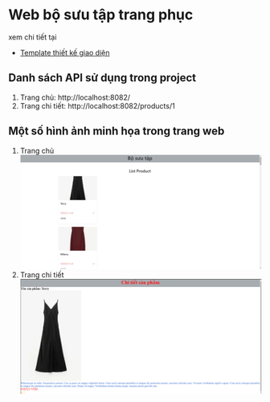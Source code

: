 # Web bộ sưu tập trang phục

xem chi tiết tại 
- [Template thiết kế giao diện](https://github.com/kynkner/mini_project/tree/main/src/main/resources/templates)

## Danh sách API sử dụng trong project
1. Trang chủ: http://localhost:8082/
2. Trang chi tiết: http://localhost:8082/products/1

## Một số hình ảnh minh họa trong trang web
1. Trang chủ
![](img/trangchu.png)
2. Trang chi tiết
![](img/trangchitiet.png)